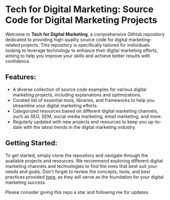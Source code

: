# Tech for Digital Marketing: Source Code for Digital Marketing Projects

Welcome to **Tech for Digital Marketing**, a comprehensive GitHub repository dedicated to providing high-quality source code for digital marketing-related projects. This repository is specifically tailored for individuals looking to leverage technology to enhance their digital marketing efforts, aiming to help you improve your skills and achieve better results with confidence.

## Features:

* A diverse collection of source code examples for various digital marketing projects, including explanations and optimizations.
* Curated list of essential tools, libraries, and frameworks to help you streamline your digital marketing efforts.
* Categorized resources based on different digital marketing channels, such as SEO, SEM, social media marketing, email marketing, and more.
* Regularly updated with new projects and resources to keep you up-to-date with the latest trends in the digital marketing industry.

## Getting Started:

To get started, simply clone the repository and navigate through the available projects and resources. We recommend exploring different digital marketing channels and technologies to find the ones that best suit your needs and goals. Don't forget to review the concepts, tools, and best practices provided [here](https://afonne.com/category/tech-for-digital-marketing/), as they will serve as the foundation for your digital marketing success.

Please consider giving this repo a star and following me for updates.
